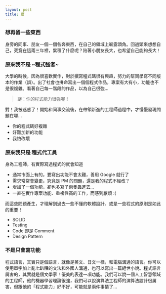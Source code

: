 ```yaml
---
layout: post
title: 續
---
```


### 想再留一些東西

身旁的同事、朋友一個一個各奔東西，在自己的領域上嶄露頭角。回過頭來想想自己，究竟在這兩三年裡，累積了什麼呢？陪著小朋友長大，也希望自己能夠長大！

### 原來我不是 ~程式強者~

大學的時候，因為很喜歡實作，對於撰寫程式碼很有興趣，努力的幫同學寫不同版本的作業（誤）。出了社會也拼命寫出一個個程式作品，專案有大有小，功能也不是很複雜。看著自己每一階段的作品，以為自己很強...

> 謎：你的程式能力很強喔！

對！我被迷惑了！開始和同事交流後，在帶領新進的工程師過程中，才慢慢發現問題在哪...

- 你的程式碼好複雜
- 好難加新的功能
- 我怕改壞

### 原來我只是 程式代工員

身為工程師，有實際寫過程式的就會知道

- 通常市面上有的，要寫出功能不會太難，善用 Google 就行了
- 需求常常會變更，究竟是 PM 的問題，還是我的程式不經改？
- 增加了一個功能，卻也多寫了兩隻蟲進去...
- 一直在實作專案功能、重複性高的工作，而感到厭煩 :(

而這些問題產生，才理解到過去一些不懂的軟體設計、或是一些程式的原則是如此的重要！

- SOLID
- Testing
- Code 即是 Comment
- Design Pattern

### 不是只會寫功能

程式語言，其實只是個語言，就像是英文、日文一樣，和電腦溝通的語言。你可以使用單字加上亂七趴糟的文法和外國人溝通，也可以寫出一篇絕世小說。程式語言厲害的，其實就是個文學家！優美的表達一項功能。我們可以說一個人工智慧領域的工程師，他的機器學習理論很強，我們可以說演算法工程師的演算法設計很厲害，但跟他的「程式能力」好不好，可能就是兩件事情了...

